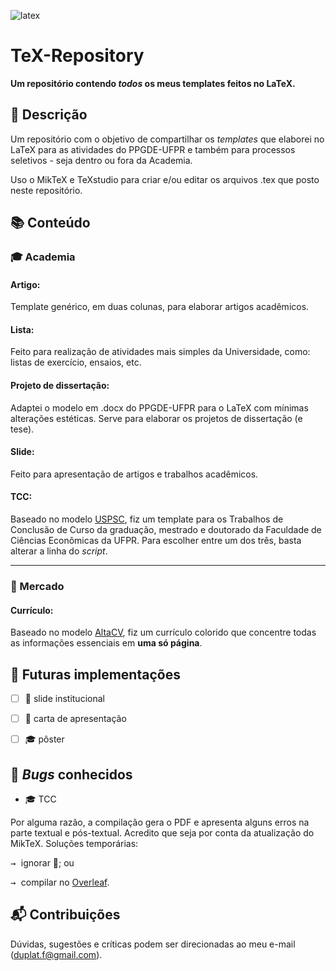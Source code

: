
<!-- Imagem -->
![latex](https://github.com/felipeduplat/private/blob/7590f0cb1c87be0f053830d160bc0d09d4ee5888/001.png)


<!-- Título -->
# TeX-Repository

**Um repositório contendo _todos_ os meus templates feitos no LaTeX.**


<!-- Descrição -->
## :loudspeaker: Descrição

Um repositório com o objetivo de compartilhar os _templates_ que elaborei no LaTeX para as atividades do PPGDE-UFPR e também para processos seletivos - seja dentro ou fora da Academia.

Uso o MikTeX e TeXstudio para criar e/ou editar os arquivos .tex que posto neste repositório.



<!-- Bloco 01 - conteúdo -->
## :books: Conteúdo

<!-- Academia -->
### :mortar_board: Academia

#### Artigo:

Template genérico, em duas colunas, para elaborar artigos acadêmicos.

#### Lista:

Feito para realização de atividades mais simples da Universidade, como: listas de exercício, ensaios, etc.

<!-- #### Pôster: -->

<!-- [em progresso]. -->

#### Projeto de dissertação:

Adaptei o modelo em .docx do PPGDE-UFPR para o LaTeX com mínimas alterações estéticas. Serve para elaborar os projetos de dissertação (e tese).

#### Slide:

Feito para apresentação de artigos e trabalhos acadêmicos.

#### TCC:

Baseado no modelo [USPSC](http://biblioteca.puspsc.usp.br/index.php/pacote-uspsc-modelo-para-teses-e-dissertacoes-em-latex/), fiz um template para os Trabalhos de Conclusão de Curso da graduação, mestrado e doutorado da Faculdade de Ciências Econômicas da UFPR. Para escolher entre um dos três, basta alterar a linha do _script_.


---


<!-- Mercado -->
### :briefcase: Mercado

#### Currículo:

Baseado no modelo [AltaCV](https://pt.overleaf.com/latex/templates/altacv-template/trgqjpwnmtgv), fiz um currículo colorido que concentre todas as informações essenciais em **uma só página**.

<!-- #### Slide: -->

<!-- Feito para apresentações voltadas ao mercado de trabalho. -->

<!-- #### Carta de apresentação: -->

<!-- [em progresso]. -->



<!-- Bloco 02 - calendário -->
## :calendar: Futuras implementações

- [ ] :briefcase:    slide institucional
- [ ] :briefcase:    carta de apresentação
- [ ] :mortar_board: pôster



<!-- Bloco 03 - problemas conhecidos -->
## :bug: _Bugs_ conhecidos 

- :mortar_board: TCC

Por alguma razão, a compilação gera o PDF e apresenta alguns erros na parte textual e pós-textual. Acredito que seja por conta da atualização do MikTeX. Soluções temporárias:

<kbd> → </kbd> ignorar :smiling_face_with_tear:; ou

<kbd> → </kbd> compilar no [Overleaf](https://overleaf.com/).



<!-- Bloco 04 - contribuições -->
## :mailbox_with_mail: Contribuições 

Dúvidas, sugestões e críticas podem ser direcionadas ao meu e-mail (duplat.f@gmail.com).



